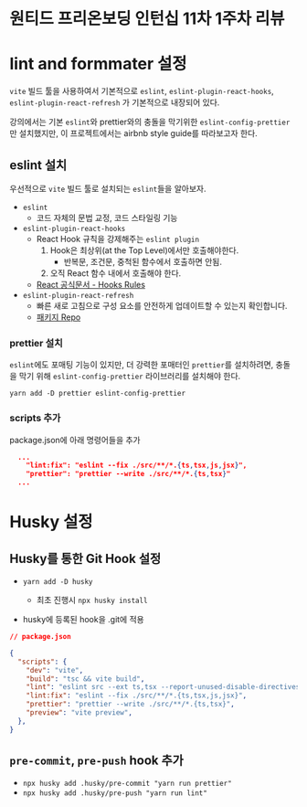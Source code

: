 # 원티드 프리온보딩 인턴십 11차 1주차 리뷰

# lint and formmater 설정

`vite` 빌드 툴을 사용하여서 기본적으로 `eslint`, `eslint-plugin-react-hooks`, `eslint-plugin-react-refresh` 가 기본적으로 내장되어 있다.

강의에서는 기본 `eslint`와 prettier와의 충돌을 막기위한 `eslint-config-prettier` 만 설치했지만, 이 프로젝트에서는 airbnb style guide를 따라보고자 한다.

## eslint 설치

우선적으로 `vite` 빌드 툴로 설치되는 `eslint`들을 알아보자.

- `eslint`
  - 코드 자체의 문법 교정, 코드 스타일링 기능
- `eslint-plugin-react-hooks`
  - React Hook 규칙을 강제해주는 `eslint plugin`
    1. Hook은 최상위(at the Top Level)에서만 호출해야한다.
       - 반복문, 조건문, 중척된 함수에서 호출하면 안됨.
    2. 오직 React 함수 내에서 호출해야 한다.
  - [React 공식문서 - Hooks Rules](https://legacy.reactjs.org/docs/hooks-rules.html)
- `eslint-plugin-react-refresh`
  - 빠른 새로 고침으로 구성 요소를 안전하게 업데이트할 수 있는지 확인합니다.
  - [패키지 Repo](https://github.com/ArnaudBarre/eslint-plugin-react-refresh)

### prettier 설치

`eslint`에도 포매팅 기능이 있지만, 더 강력한 포매터인 `prettier`를 설치하려면, 충돌을 막기 위해 `eslint-config-prettier` 라이브러리를 설치해야 한다.

`yarn add -D prettier eslint-config-prettier`

### scripts 추가

package.json에 아래 명령어들을 추가

```json
  ...
    "lint:fix": "eslint --fix ./src/**/*.{ts,tsx,js,jsx}",
    "prettier": "prettier --write ./src/**/*.{ts,tsx}"
  ...
```
  
# Husky 설정

## Husky를 통한 Git Hook 설정
- `yarn add -D husky`  
   - 최초 진행시 `npx husky install`  

- husky에 등록된 hook을 .git에 적용
```json
// package.json

{
  "scripts": {
    "dev": "vite",
    "build": "tsc && vite build",
    "lint": "eslint src --ext ts,tsx --report-unused-disable-directives --max-warnings 0",
    "lint:fix": "eslint --fix ./src/**/*.{ts,tsx,js,jsx}",
    "prettier": "prettier --write ./src/**/*.{ts,tsx}",
    "preview": "vite preview",
  },
}
```  

## `pre-commit`, `pre-push` hook 추가

- `npx husky add .husky/pre-commit "yarn run prettier"`
- `npx husky add .husky/pre-push "yarn run lint"`




